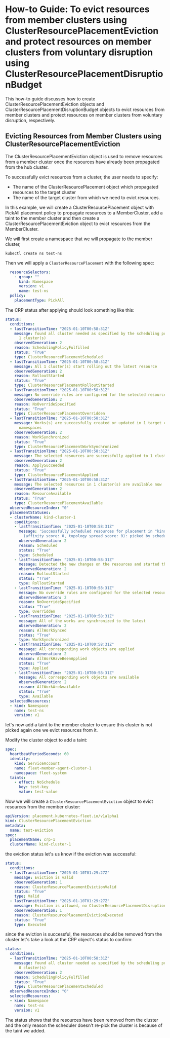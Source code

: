 # How-to Guide: To evict resources from member clusters using ClusterResourcePlacementEviction and protect resources on member clusters from voluntary disruption using ClusterResourcePlacementDisruptionBudget

This how-to guide discusses how to create ClusterResourcePlacementEviction objects and ClusterResourcePlacementDisruptionBudget objects to evict resources from member clusters and protect resources on member clusters from voluntary disruption, respectively.

## Evicting Resources from Member Clusters using ClusterResourcePlacementEviction

The ClusterResourcePlacementEviction object is used to remove resources from a member cluster once the resources have already been propagated from the hub cluster.

To successfully evict resources from a cluster, the user needs to specify:
- The name of the ClusterResourcePlacement object which propagated resources to the target cluster
- The name of the target cluster from which we need to evict resources.

In this example, we will create a ClusterResourcePlacement object with PickAll placement policy to propagate resources to a MemberCluster, add a taint to the member cluster 
and then create a ClusterResourcePlacementEviction object to evict resources from the MemberCluster.

We will first create a namespace that we will propagate to the member cluster,

```
kubectl create ns test-ns
```

Then we will apply a `ClusterResourcePlacement` with the following spec:

```yaml
  resourceSelectors:
    - group: ""
      kind: Namespace
      version: v1          
      name: test-ns
  policy:
    placementType: PickAll
```

The CRP status after applying should look something like this:

```yaml
status:
  conditions:
  - lastTransitionTime: "2025-01-10T00:58:31Z"
    message: found all cluster needed as specified by the scheduling policy, found
      1 cluster(s)
    observedGeneration: 2
    reason: SchedulingPolicyFulfilled
    status: "True"
    type: ClusterResourcePlacementScheduled
  - lastTransitionTime: "2025-01-10T00:58:31Z"
    message: All 1 cluster(s) start rolling out the latest resource
    observedGeneration: 2
    reason: RolloutStarted
    status: "True"
    type: ClusterResourcePlacementRolloutStarted
  - lastTransitionTime: "2025-01-10T00:58:31Z"
    message: No override rules are configured for the selected resources
    observedGeneration: 2
    reason: NoOverrideSpecified
    status: "True"
    type: ClusterResourcePlacementOverridden
  - lastTransitionTime: "2025-01-10T00:58:31Z"
    message: Works(s) are succcesfully created or updated in 1 target cluster(s)'
      namespaces
    observedGeneration: 2
    reason: WorkSynchronized
    status: "True"
    type: ClusterResourcePlacementWorkSynchronized
  - lastTransitionTime: "2025-01-10T00:58:31Z"
    message: The selected resources are successfully applied to 1 cluster(s)
    observedGeneration: 2
    reason: ApplySucceeded
    status: "True"
    type: ClusterResourcePlacementApplied
  - lastTransitionTime: "2025-01-10T00:58:31Z"
    message: The selected resources in 1 cluster(s) are available now
    observedGeneration: 2
    reason: ResourceAvailable
    status: "True"
    type: ClusterResourcePlacementAvailable
  observedResourceIndex: "0"
  placementStatuses:
  - clusterName: kind-cluster-1
    conditions:
    - lastTransitionTime: "2025-01-10T00:58:31Z"
      message: 'Successfully scheduled resources for placement in "kind-cluster-1"
        (affinity score: 0, topology spread score: 0): picked by scheduling policy'
      observedGeneration: 2
      reason: Scheduled
      status: "True"
      type: Scheduled
    - lastTransitionTime: "2025-01-10T00:58:31Z"
      message: Detected the new changes on the resources and started the rollout process
      observedGeneration: 2
      reason: RolloutStarted
      status: "True"
      type: RolloutStarted
    - lastTransitionTime: "2025-01-10T00:58:31Z"
      message: No override rules are configured for the selected resources
      observedGeneration: 2
      reason: NoOverrideSpecified
      status: "True"
      type: Overridden
    - lastTransitionTime: "2025-01-10T00:58:31Z"
      message: All of the works are synchronized to the latest
      observedGeneration: 2
      reason: AllWorkSynced
      status: "True"
      type: WorkSynchronized
    - lastTransitionTime: "2025-01-10T00:58:31Z"
      message: All corresponding work objects are applied
      observedGeneration: 2
      reason: AllWorkHaveBeenApplied
      status: "True"
      type: Applied
    - lastTransitionTime: "2025-01-10T00:58:31Z"
      message: All corresponding work objects are available
      observedGeneration: 2
      reason: AllWorkAreAvailable
      status: "True"
      type: Available
  selectedResources:
  - kind: Namespace
    name: test-ns
    version: v1
```

let's now add a taint to the member cluster to ensure this cluster is not picked again one we evict resources from it.

Modify the cluster object to add a taint:

```yaml
spec:
  heartbeatPeriodSeconds: 60
  identity:
    kind: ServiceAccount
    name: fleet-member-agent-cluster-1
    namespace: fleet-system
  taints:
    - effect: NoSchedule
      key: test-key
      value: test-value
```

Now we will create a `ClusterResourcePlacementEviction` object to evict resources from the member cluster:

```yaml
apiVersion: placement.kubernetes-fleet.io/v1alpha1
kind: ClusterResourcePlacementEviction
metadata:
  name: test-eviction
spec:
  placementName: crp-1
  clusterName: kind-cluster-1
```

the eviction status let's us know if the eviction was successful:

```yaml
status:
  conditions:
  - lastTransitionTime: "2025-01-10T01:29:27Z"
    message: Eviction is valid
    observedGeneration: 1
    reason: ClusterResourcePlacementEvictionValid
    status: "True"
    type: Valid
  - lastTransitionTime: "2025-01-10T01:29:27Z"
    message: Eviction is allowed, no ClusterResourcePlacementDisruptionBudget specified
    observedGeneration: 1
    reason: ClusterResourcePlacementEvictionExecuted
    status: "True"
    type: Executed
```

since the eviction is successful, the resources should be removed from the cluster let's take a look at the CRP object's status to confirm:

```yaml
status:
  conditions:
  - lastTransitionTime: "2025-01-10T00:58:31Z"
    message: found all cluster needed as specified by the scheduling policy, found
      0 cluster(s)
    observedGeneration: 2
    reason: SchedulingPolicyFulfilled
    status: "True"
    type: ClusterResourcePlacementScheduled
  observedResourceIndex: "0"
  selectedResources:
  - kind: Namespace
    name: test-ns
    version: v1
```

The status shows that the resources have been removed from the cluster and the only reason the scheduler doesn't re-pick the cluster is because of the taint we added.